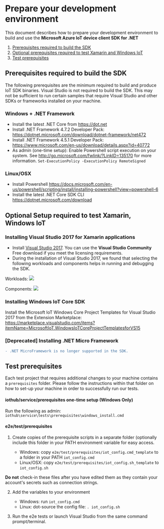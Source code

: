 # Prepare your development environment

This document describes how to prepare your development environment to build and use the **Microsoft Azure IoT device client SDK for .NET**

1.  [Prerequisites required to build the SDK](#min_setup)
2.  [Optional prerequisites required to test Xamarin and Windows IoT](#advanced)
3.  [Test prerequisites](#testprereq)

<a name="min_setup"/>

## Prerequisites required to build the SDK

The following prerequisites are the minimum required to build and produce IoT SDK binaries. Visual Studio is not required to build the SDK.
This may not be sufficient to run certain samples that require Visual Studio and other SDKs or frameworks installed on your machine.

### Windows + .NET Framework

- Install the latest .NET Core from https://dot.net
- Install .NET Framework 4.7.2 Developer Pack: https://dotnet.microsoft.com/download/dotnet-framework/net472
- Install .NET Framework 4.5.1 Developer Pack: https://www.microsoft.com/en-us/download/details.aspx?id=40772
- As admin (one-time setup):
    Enable Powershell script execution on your system. See http://go.microsoft.com/fwlink/?LinkID=135170 for more information.
    `Set-ExecutionPolicy -ExecutionPolicy RemoteSigned`

### Linux/OSX

- Install Powershell https://docs.microsoft.com/en-us/powershell/scripting/install/installing-powershell?view=powershell-6
- Install the latest .NET Core SDK CLI https://dotnet.microsoft.com/download

<a name="advanced"/>

## Optional Setup required to test Xamarin, Windows IoT

### Installing Visual Studio 2017 for Xamarin applications

- Install [Visual Studio 2017][visual-studio]. You can use the **Visual Studio Community** Free download if you meet the licensing requirements.
- During the installation of Visual Studio 2017, we found that selecting the following workloads and components helps in running and debugging the SDK.

Workloads:
![](./workloads.png)

Components:
![](./components.png)

### Installing Windows IoT Core SDK

Install the Microsoft IoT Windows Core Project Templates for Visual Studio 2017 from the Extension Marketplace:
    https://marketplace.visualstudio.com/items?itemName=MicrosoftIoT.WindowsIoTCoreProjectTemplatesforVS15

### [Deprecated] Installing .NET Micro Framework

```diff
- .NET MicroFramework is no longer supported in the SDK.
```

<a name="testprereq"/>

## Test prerequisites

Each test project that requires additional changes to your machine contains a `prerequisites` folder. Please follow the instructions within that folder on how to set-up your machine in order to successfully run our tests.

#### iothub/service/prerequisites one-time setup (Windows Only)
Run the following as admin: `iothub\service\tests\prerequisites\windows_install.cmd`

#### e2e/test/prerequisites

1. Create copies of the prerequisite scripts in a separate folder (optionally include this folder in your PATH environment variable for easy access. 

    * Windows: copy `e2e/test/prerequisites/iot_config.cmd_template` to a folder in your PATH `iot_config.cmd`
    * Linux/OSX: copy `e2e/test/prerequisites/iot_config.sh_template` to `iot_config.sh`

**Do not** check-in these files after you have edited them as they contain your account's secrets such as connection strings.

2. Add the variables to your environment

    * Windows: run `iot_config.cmd`
    * Linux: dot-source the config file: `. iot_config.sh` 

3. Run the e2e tests or launch Visual Studio from the same command prompt/terminal.

[visual-studio]: https://www.visualstudio.com/
[readme]: ../readme.md
[lnk-sdk-vs2015]: http://go.microsoft.com/fwlink/?LinkId=518003
[lnk-sdk-vs2013]: http://go.microsoft.com/fwlink/?LinkId=323510
[lnk-sdk-vs2012]: http://go.microsoft.com/fwlink/?LinkId=323511
[lnk-visualstudio-xamarin]: https://msdn.microsoft.com/en-us/library/mt299001.aspx
[lnk-NuGet-package]:https://www.nuget.org/packages/Microsoft.Azure.Devices.Client
[lnk-NuGet-package_pcl]:https://www.nuget.org/packages/Microsoft.Azure.Devices.Client.PCL
[lnk-azure-iot]:https://github.com/Azure/azure-iot-sdks
[NuGet-Package-Manager]:https://visualstudiogallery.msdn.microsoft.com/5d345edc-2e2d-4a9c-b73b-d53956dc458d
[NuGet]:https://www.nuget.org/
[PCL]:https://msdn.microsoft.com/en-us/library/gg597391(v=vs.110).aspx
[UWP]:https://msdn.microsoft.com/en-us/windows/uwp/get-started/universal-application-platform-guide
[.NET]:https://www.microsoft.com/net
[UWP]:https://msdn.microsoft.com/en-us/windows/uwp/winrt-components/index
[Xamarin]:https://www.xamarin.com/
